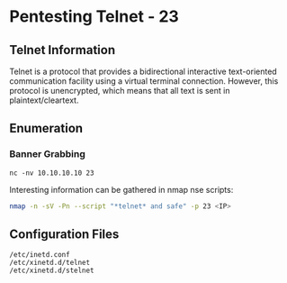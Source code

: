# Pentesting Telnet - 23

## Telnet Information

Telnet is a protocol that provides a bidirectional interactive text-oriented communication facility using a virtual terminal connection. However, this protocol is unencrypted, which means that all text is sent in plaintext/cleartext. 

## Enumeration

### Banner Grabbing

```text
nc -nv 10.10.10.10 23
```

Interesting information can be gathered in nmap nse scripts:

```bash
nmap -n -sV -Pn --script "*telnet* and safe" -p 23 <IP>
```

## Configuration Files

```text
/etc/inetd.conf
/etc/xinetd.d/telnet
/etc/xinetd.d/stelnet
```

 

